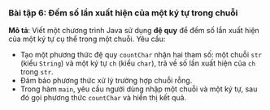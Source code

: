 ### Bài tập 6: Đếm số lần xuất hiện của một ký tự trong chuỗi
**Mô tả**: Viết một chương trình Java sử dụng **đệ quy** để đếm số lần xuất hiện của một ký tự cụ thể trong một chuỗi. Yêu cầu:
- Tạo một phương thức đệ quy `countChar` nhận hai tham số: một chuỗi `str` (kiểu `String`) và một ký tự `ch` (kiểu `char`), trả về số lần xuất hiện của `ch` trong `str`.
- Đảm bảo phương thức xử lý trường hợp chuỗi rỗng.
- Trong hàm `main`, yêu cầu người dùng nhập một chuỗi và một ký tự, sau đó gọi phương thức `countChar` và hiển thị kết quả.